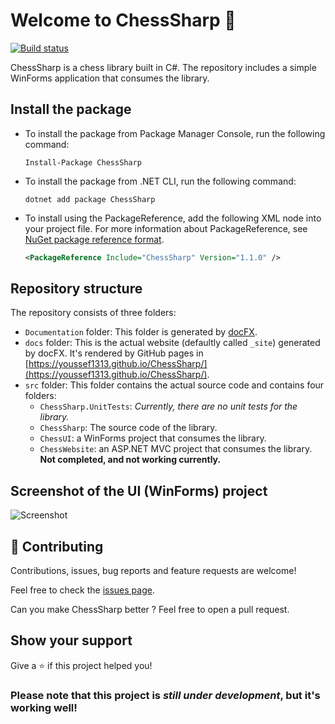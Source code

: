 # Welcome to ChessSharp 👋

[![Build status](https://ci.appveyor.com/api/projects/status/fbrec04diyk4vf2s/branch/master?svg=true)](https://ci.appveyor.com/project/Youssef1313/chesssharp/branch/master)

ChessSharp is a chess library built in C#. The repository includes a simple WinForms application that consumes the library.

## Install the package

- To install the package from Package Manager Console, run the following command:

    ```
    Install-Package ChessSharp
    ```

- To install the package from .NET CLI, run the following command:

    ```
    dotnet add package ChessSharp
    ```

- To install using the PackageReference, add the following XML node into your project file. For more information about PackageReference, see [NuGet package reference format](https://docs.microsoft.com/nuget/consume-packages/package-references-in-project-files).

    ```xml
    <PackageReference Include="ChessSharp" Version="1.1.0" />
    ```

## Repository structure

The repository consists of three folders:

- `Documentation` folder: This folder is generated by [docFX](https://github.com/dotnet/docfx).
- `docs` folder: This is the actual website (defaultly called `_site`) generated by docFX. It's rendered by GitHub pages in [https://youssef1313.github.io/ChessSharp/](https://youssef1313.github.io/ChessSharp/).
- `src` folder: This folder contains the actual source code and contains four folders:
    - `ChessSharp.UnitTests`: *Currently, there are no unit tests for the library.*
    - `ChessSharp`: The source code of the library.
    - `ChessUI`: a WinForms project that consumes the library.
    - `ChessWebsite`: an ASP.NET MVC project that consumes the library. **Not completed, and not working currently.**

## Screenshot of the UI (WinForms) project

![Screenshot](https://user-images.githubusercontent.com/31348972/62772795-c8ecb300-baa0-11e9-80a0-fc334f643547.png)

## 🤝 Contributing

Contributions, issues, bug reports and feature requests are welcome!

Feel free to check the [issues page](https://github.com/Youssef1313/ChessSharp/issues).

Can you make ChessSharp better ? Feel free to open a pull request.

## Show your support

Give a ⭐️ if this project helped you!

### Please note that this project is *still under development*, but it's working well!
